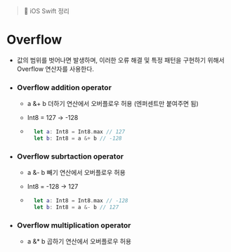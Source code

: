 > 📝 iOS Swift 정리   

# Overflow

- 값의 범위를 벗어나면 발생하며, 이러한 오류 해결 및 특정 패턴을 구현하기 위해서 Overflow 연산자를 사용한다.

- ### Overflow addition operator
    
    - a &+ b 더하기 연산에서 오버플로우 허용 (엔퍼센트만 붙여주면 됨)
    
    - Int8 = 127 -> -128

    - ```swift
        let a: Int8 = Int8.max // 127
        let b: Int8 = a &+ b // -128
        ```

- ### Overflow subrtaction operator

    - a &- b 빼기 연산에서 오버플로우 허용
    
    - Int8 = -128 -> 127
    
    - ```swift
        let a: Int8 = Int8.max // -128
        let b: Int8 = a &- b // 127
        ```
        
- ### Overflow multiplication operator

    - a &* b 곱하기 연산에서 오버플로우 허용
